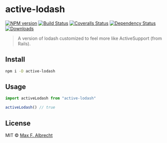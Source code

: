 # active-lodash

[![NPM version][npm-image]][npm-url]
[![Build Status][travis-image]][travis-url]
[![Coveralls Status][coveralls-image]][coveralls-url]
[![Dependency Status][depstat-image]][depstat-url]
[![Downloads][download-badge]][npm-url]

> A version of lodash customized to feel more like ActiveSupport (from Rails).

## Install

```sh
npm i -D active-lodash
```

## Usage

```js
import activeLodash from "active-lodash"

activeLodash() // true
```

## License

MIT © [Max F. Albrecht](http://github.com/eins78)

[npm-url]: https://npmjs.org/package/active-lodash
[npm-image]: https://img.shields.io/npm/v/active-lodash.svg?style=flat-square

[travis-url]: https://travis-ci.org//active-lodash
[travis-image]: https://img.shields.io/travis//active-lodash.svg?style=flat-square

[coveralls-url]: https://coveralls.io/r//active-lodash
[coveralls-image]: https://img.shields.io/coveralls//active-lodash.svg?style=flat-square

[depstat-url]: https://david-dm.org//active-lodash
[depstat-image]: https://david-dm.org//active-lodash.svg?style=flat-square

[download-badge]: http://img.shields.io/npm/dm/active-lodash.svg?style=flat-square

